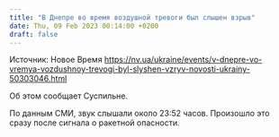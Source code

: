 ```yaml
---
title: "В Днепре во время воздушной тревоги был слышен взрыв"
date: Thu, 09 Feb 2023 00:14:00 +0200
draft: false
---
```

Источник: Новое Время https://nv.ua/ukraine/events/v-dnepre-vo-vremya-vozdushnoy-trevogi-byl-slyshen-vzryv-novosti-ukrainy-50303046.html


Об этом сообщает Суспильне.

По данным СМИ, звук слышали около 23:52 часов. Произошло это сразу после сигнала о ракетной опасности.
